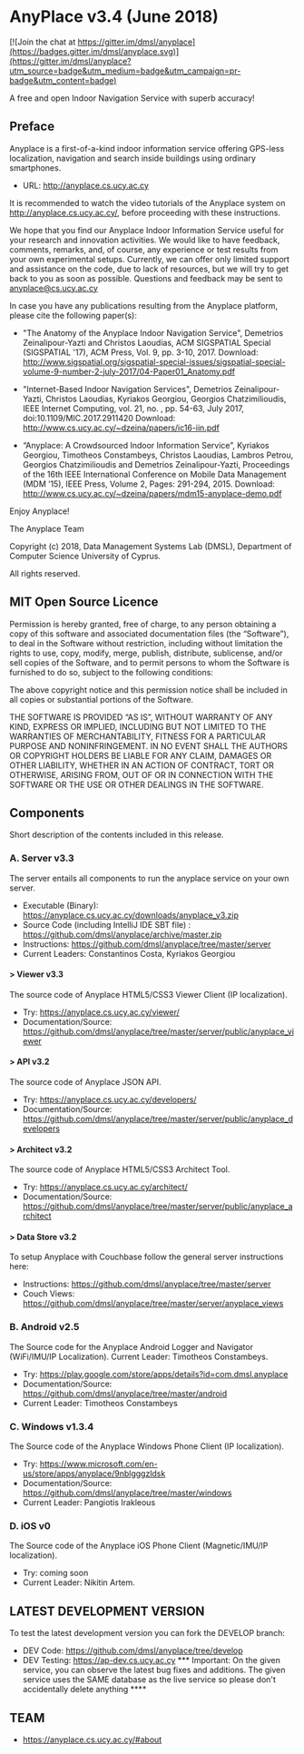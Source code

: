 # AnyPlace v3.4 (June 2018)

[![Join the chat at https://gitter.im/dmsl/anyplace](https://badges.gitter.im/dmsl/anyplace.svg)](https://gitter.im/dmsl/anyplace?utm_source=badge&utm_medium=badge&utm_campaign=pr-badge&utm_content=badge)

A free and open Indoor Navigation Service with superb accuracy!

## Preface 
Anyplace is a first-of-a-kind indoor information service offering GPS-less
localization, navigation and search inside buildings using ordinary smartphones. 
	 
- URL: http://anyplace.cs.ucy.ac.cy

It is recommended to watch the video tutorials of the Anyplace system on http://anyplace.cs.ucy.ac.cy/, before proceeding with these instructions.

We hope that you find our Anyplace Indoor Information Service useful for your research and innovation activities.  We would like to have feedback, comments, remarks, and, of course, any experience or test results from your own experimental setups. Currently, we can offer only limited support and assistance on the code, due to lack of resources, but we will try to get back to you as soon as possible. Questions and feedback may be sent to anyplace@cs.ucy.ac.cy

In case you have any publications resulting from the Anyplace platform, please cite the following paper(s):

- "The Anatomy of the Anyplace Indoor Navigation Service", Demetrios Zeinalipour-Yazti and Christos Laoudias, ACM SIGSPATIAL Special (SIGSPATIAL '17), ACM Press, Vol. 9, pp. 3-10, 2017. Download: http://www.sigspatial.org/sigspatial-special-issues/sigspatial-special-volume-9-number-2-july-2017/04-Paper01_Anatomy.pdf

- "Internet-Based Indoor Navigation Services", Demetrios Zeinalipour-Yazti, Christos Laoudias, Kyriakos Georgiou, Georgios Chatzimilioudis,  IEEE Internet Computing, vol. 21, no. , pp. 54-63, July 2017, doi:10.1109/MIC.2017.2911420 Download: http://www.cs.ucy.ac.cy/~dzeina/papers/ic16-iin.pdf

- “Anyplace: A Crowdsourced Indoor Information Service”, Kyriakos Georgiou, Timotheos Constambeys, Christos Laoudias, Lambros Petrou, Georgios Chatzimilioudis and Demetrios Zeinalipour-Yazti, Proceedings of the 16th IEEE International Conference on Mobile Data Management (MDM ’15), IEEE Press, Volume 2, Pages: 291-294, 2015. Download: http://www.cs.ucy.ac.cy/~dzeina/papers/mdm15-anyplace-demo.pdf

Enjoy Anyplace!

The Anyplace Team 
	 
Copyright (c) 2018, Data Management Systems Lab (DMSL), Department of Computer Science
University of Cyprus.

All rights reserved.

## MIT Open Source Licence

Permission is hereby granted, free of charge, to any person obtaining a copy of
this software and associated documentation files (the “Software”), to deal in the
Software without restriction, including without limitation the rights to use, copy,
modify, merge, publish, distribute, sublicense, and/or sell copies of the Software,
and to permit persons to whom the Software is furnished to do so, subject to the
following conditions:
	 
The above copyright notice and this permission notice shall be included in all
copies or substantial portions of the Software.
	 
THE SOFTWARE IS PROVIDED “AS IS”, WITHOUT WARRANTY OF ANY KIND, EXPRESS
OR IMPLIED, INCLUDING BUT NOT LIMITED TO THE WARRANTIES OF MERCHANTABILITY,
FITNESS FOR A PARTICULAR PURPOSE AND NONINFRINGEMENT. IN NO EVENT SHALL THE
AUTHORS OR COPYRIGHT HOLDERS BE LIABLE FOR ANY CLAIM, DAMAGES OR OTHER
LIABILITY, WHETHER IN AN ACTION OF CONTRACT, TORT OR OTHERWISE, ARISING
FROM, OUT OF OR IN CONNECTION WITH THE SOFTWARE OR THE USE OR OTHER
DEALINGS IN THE SOFTWARE.
	
## Components 

Short description of the contents included in this release.

### A. Server v3.3

The server entails all components to run the anyplace service on your own server. 

- Executable (Binary): https://anyplace.cs.ucy.ac.cy/downloads/anyplace_v3.zip
- Source Code (including IntelliJ IDE SBT file) : https://github.com/dmsl/anyplace/archive/master.zip
- Instructions: https://github.com/dmsl/anyplace/tree/master/server
- Current Leaders: Constantinos Costa, Kyriakos Georgiou

#### > Viewer v3.3
The source code of Anyplace HTML5/CSS3 Viewer Client (IP localization). 
- Try: https://anyplace.cs.ucy.ac.cy/viewer/
- Documentation/Source: https://github.com/dmsl/anyplace/tree/master/server/public/anyplace_viewer

#### > API v3.2
The source code of Anyplace JSON API.  
- Try: https://anyplace.cs.ucy.ac.cy/developers/
- Documentation/Source: https://github.com/dmsl/anyplace/tree/master/server/public/anyplace_developers

#### > Architect v3.2
The source code of Anyplace HTML5/CSS3 Architect Tool. 
- Try: https://anyplace.cs.ucy.ac.cy/architect/
- Documentation/Source: https://github.com/dmsl/anyplace/tree/master/server/public/anyplace_architect

#### > Data Store v3.2
To setup Anyplace with Couchbase follow the general server instructions here:
- Instructions: https://github.com/dmsl/anyplace/tree/master/server
- Couch Views: https://github.com/dmsl/anyplace/tree/master/server/anyplace_views 

### B. Android v2.5 
The Source code for the Anyplace Android Logger and Navigator (WiFi/IMU/IP Localization). Current Leader: Timotheos Constambeys. 
- Try: https://play.google.com/store/apps/details?id=com.dmsl.anyplace
- Documentation/Source: https://github.com/dmsl/anyplace/tree/master/android
- Current Leader: Timotheos Constambeys

### C. Windows v1.3.4
The Source code of the Anyplace Windows Phone Client (IP localization). 
- Try: https://www.microsoft.com/en-us/store/apps/anyplace/9nblgggzldsk
- Documentation/Source: https://github.com/dmsl/anyplace/tree/master/windows
- Current Leader: Pangiotis Irakleous

### D. iOS v0
The Source code of the Anyplace iOS Phone Client (Magnetic/IMU/IP localization). 
- Try: coming soon
- Current Leader: Nikitin Artem.

## LATEST DEVELOPMENT VERSION
To test the latest development version you can fork the DEVELOP branch: 
- DEV Code: https://github.com/dmsl/anyplace/tree/develop
- DEV Testing: https://ap-dev.cs.ucy.ac.cy *** Important: On the given service, you can observe the latest bug fixes and additions. The given service uses the SAME database as the live service so please don't accidentally delete anything **** 

## TEAM
- https://anyplace.cs.ucy.ac.cy/#about

